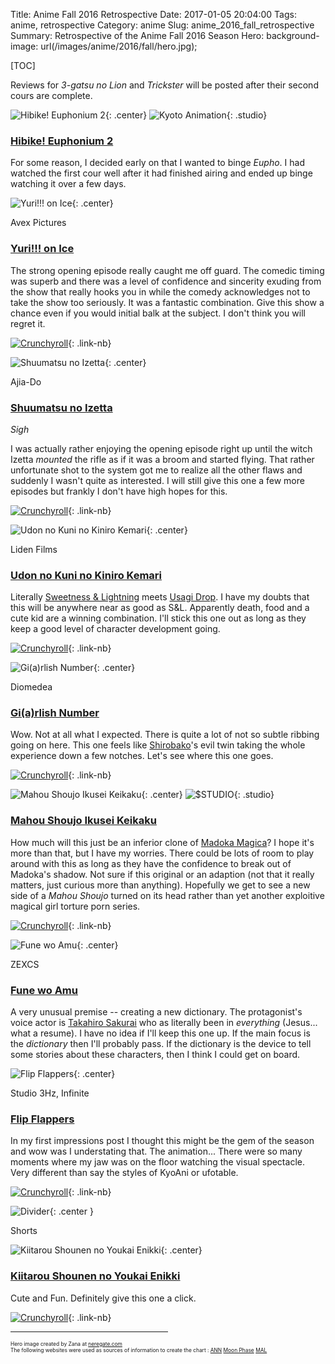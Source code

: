 Title: Anime Fall 2016 Retrospective
Date: 2017-01-05 20:04:00
Tags: anime, retrospective
Category: anime
Slug: anime_2016_fall_retrospective
Summary: Retrospective of the Anime Fall 2016 Season
Hero: background-image: url(/images/anime/2016/fall/hero.jpg);


[TOC]

Reviews for *3-gatsu no Lion* and *Trickster* will be posted after their second cours are complete.


![Hibike! Euphonium 2]({filename}/images/anime/2016/fall/Cog7g4TUAAEm8Xv.jpg "Hibike! Euphonium 2"){: .center}
![Kyoto Animation]({filename}/images/anime/studios/half/kyoto.png){: .studio}

### [Hibike! Euphonium 2](https://hummingbird.me/anime/hibike-euphonium-2)

For some reason, I decided early on that I wanted to binge *Eupho*. I had watched the first cour well after it had finished airing and ended up binge watching it over a few days.



![Yuri!!! on Ice]({filename}/images/anime/2016/fall/1469966970123686541.jpg "Yuri!!! on Ice"){: .center}
<div class="studio">Avex Pictures</div>

### [Yuri!!! on Ice](https://hummingbird.me/anime/yuri-on-ice)

The strong opening episode really caught me off guard. The comedic timing was superb and there was a level of confidence and sincerity exuding from the show that really hooks you in while the comedy acknowledges not to take the show too seriously. It was a fantastic combination. Give this show a chance even if you would initial balk at the subject. I don't think you will regret it.

[![Crunchyroll]({filename}/images/anime/streaming/crunchyroll_logo.png)](http://www.crunchyroll.com/yuri-on-ice){: .link-nb}



![Shuumatsu no Izetta]({filename}/images/anime/2016/fall/a44c00288a0bea7fdf38780b094b6dd41473614598_full.jpg "Shuumatsu no Izetta"){: .center}
<div class="studio">Ajia-Do</div>

### [Shuumatsu no Izetta](https://hummingbird.me/anime/shuumatsu-no-izetta)

*Sigh*

I was actually rather enjoying the opening episode right up until the witch Izetta *mounted* the rifle as if it was a broom and started flying. That rather unfortunate shot to the system got me to realize all the other flaws and suddenly I wasn't quite as interested. I will still give this one a few more episodes but frankly I don't have high hopes for this.

[![Crunchyroll]({filename}/images/anime/streaming/crunchyroll_logo.png)](http://www.crunchyroll.com/izetta-the-last-witch){: .link-nb}




![Udon no Kuni no Kiniro Kemari]({filename}/images/anime/2016/fall/tumblr_oanqk99K6L1uq3bnuo4_1280.jpg "Udon no Kuni no Kiniro Kemari"){: .center}
<div class="studio">Liden Films</div>

### [Udon no Kuni no Kiniro Kemari](https://hummingbird.me/anime/udon-no-kuni-no-kiniro-kemari)

Literally [Sweetness & Lightning](https://hummingbird.me/anime/amaama-to-inazuma) meets [Usagi Drop](https://hummingbird.me/anime/bunny-drop). I have my doubts that this will be anywhere near as good as S&L. Apparently death, food and a cute kid are a winning combination. I'll stick this one out as long as they keep a good level of character development going.

[![Crunchyroll]({filename}/images/anime/streaming/crunchyroll_logo.png)](http://www.crunchyroll.com/pocos-udon-world){: .link-nb}



![Gi(a)rlish Number]({filename}/images/anime/2016/fall/CqwPjoiUIAAV5a4.jpg "Gi(a)rlish Number"){: .center}
<div class="studio">Diomedea</div>

### [Gi(a)rlish Number](https://hummingbird.me/anime/girlish-number)

Wow. Not at all what I expected. There is quite a lot of not so subtle ribbing going on here. This one feels like [Shirobako](https://hummingbird.me/anime/shirobako)'s evil twin taking the whole experience down a few notches. Let's see where this one goes.

[![Crunchyroll]({filename}/images/anime/streaming/crunchyroll_logo.png)](http://www.crunchyroll.com/girlish-number){: .link-nb}



![Mahou Shoujo Ikusei Keikaku]({filename}/images/anime/2016/fall/Cn2lnaNUAAArho1.jpg "Mahou Shoujo Ikusei Keikaku"){: .center}
![$STUDIO]({filename}/images/anime/studios/half/lerche.png){: .studio}

### [Mahou Shoujo Ikusei Keikaku](https://hummingbird.me/anime/mahou-shoujo-ikusei-keikaku)

How much will this just be an inferior clone of [Madoka Magica](https://hummingbird.me/anime/mahou-shoujo-madoka-magica)? I hope it's more than that, but I have my worries. There could be lots of room to play around with this as long as they have the confidence to break out of Madoka's shadow. Not sure if this original or an adaption (not that it really matters, just curious more than anything). Hopefully we get to see a new side of a *Mahou Shoujo* turned on its head rather than yet another exploitive magical girl torture porn series.

[![Crunchyroll]({filename}/images/anime/streaming/crunchyroll_logo.png)](http://www.crunchyroll.com/magical-girl-raising-project){: .link-nb}



![Fune wo Amu]({filename}/images/anime/2016/fall/5538f775be106a31e7592cb8b20a085d.jpg "Fune wo Amu"){: .center}
<div class="studio">ZEXCS</div>

### [Fune wo Amu](https://hummingbird.me/anime/fune-wo-amu)

A very unusual premise -- creating a new dictionary. The protagonist's voice actor is [Takahiro Sakurai](https://myanimelist.net/people/79/Takahiro_Sakurai) who as literally been in *everything* (Jesus... what a resume). I have no idea if I'll keep this one up. If the main focus is the *dictionary* then I'll probably pass. If the dictionary is the device to tell some stories about these characters, then I think I could get on board.



![Flip Flappers]({filename}/images/anime/2016/fall/tumblr_ocvg5iO9Vl1sqqtwzo1_1280.jpg "Flip Flappers"){: .center}
<div class="studio">Studio 3Hz, Infinite</div>

### [Flip Flappers](https://hummingbird.me/anime/flip-flappers)

In my first impressions post I thought this might be the gem of the season and wow was I understating that. The animation... There were so many moments where my jaw was on the floor watching the visual spectacle. Very different than say the styles of KyoAni or ufotable.

[![Crunchyroll]({filename}/images/anime/streaming/crunchyroll_logo.png)](http://www.crunchyroll.com/flip-flappers){: .link-nb}


![Divider]({filename}/images/dividers/heartbeat_half.png){: .center }
<div class="divider-title">Shorts</div>


![Kiitarou Shounen no Youkai Enikki]({filename}/images/anime/2016/fall/Kiitarou-Shounen-key.jpg "Kiitarou Shounen no Youkai Enikki"){: .center}

### [Kiitarou Shounen no Youkai Enikki](https://hummingbird.me/anime/kiitarou-shounen-no-youkai-enikki)

Cute and Fun. Definitely give this one a click.

[![Crunchyroll]({filename}/images/anime/streaming/crunchyroll_logo.png)](http://www.crunchyroll.com/kiitaros-yokai-picture-diary){: .link-nb}

<div style="text-align: center">
<hr style="width: 50%"/>
</div>

<div style="font-size: 60%">
Hero image created by Zana at <a href="http://neregate.com/blog/">neregate.com</a> <br/>
The following websites were used as sources of information to create the chart : 
<a href="http://www.animenewsnetwork.com/">ANN</a>
<a href="http://m-p.sakura.ne.jp/">Moon Phase</a>
<a href="http://myanimelist.net/">MAL</a>
</div>
